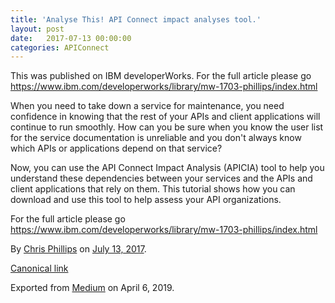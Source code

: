 ```yaml
---
title: 'Analyse This! API Connect impact analyses tool.'
layout: post
date:   2017-07-13 00:00:00
categories: APIConnect
---
```



This was published on IBM developerWorks. For the full article please go
<https://www.ibm.com/developerworks/library/mw-1703-phillips/index.html>

When you need to take down a service for maintenance, you need
confidence in knowing that the rest of your APIs and client applications
will continue to run smoothly. How can you be sure when you know the
user list for the service documentation is unreliable and you don't
always know which APIs or applications depend on that service?

Now, you can use the API Connect Impact Analysis (APICIA) tool to help
you understand these dependencies between your services and the APIs and
client applications that rely on them. This tutorial shows how you can
download and use this tool to help assess your API organizations.

For the full article please go
<https://www.ibm.com/developerworks/library/mw-1703-phillips/index.html>





By [Chris Phillips](https://medium.com/@cminion) on
[July 13, 2017](https://medium.com/p/2771ff7a6e21).

[Canonical
link](https://medium.com/@cminion/analyse-this-api-connect-impact-analyses-tool-2771ff7a6e21)

Exported from [Medium](https://medium.com) on April 6, 2019.
